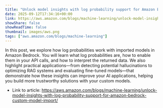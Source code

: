 ```yaml
---
title: "Unlock model insights with log probability support for Amazon Bedrock Custom Model Import"
date: 2025-09-12T17:34:16+00:00
link: https://aws.amazon.com/blogs/machine-learning/unlock-model-insights-with-log-probability-support-for-amazon-bedrock-custom-model-import/
showShare: false
showReadTime: false
thumbnail: images/aws.png
tags: ["aws.amazon.com/blogs/machine-learning"]
---
```

In this post, we explore how log probabilities work with imported models in Amazon Bedrock. You will learn what log probabilities are, how to enable them in your API calls, and how to interpret the returned data. We also highlight practical applications—from detecting potential hallucinations to optimizing RAG systems and evaluating fine-tuned models—that demonstrate how these insights can improve your AI applications, helping you build more trustworthy solutions with your custom models.

- Link to article: https://aws.amazon.com/blogs/machine-learning/unlock-model-insights-with-log-probability-support-for-amazon-bedrock-custom-model-import/